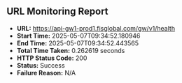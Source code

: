 ## URL Monitoring Report

- **URL:** https://api-gw1-prod1.fisglobal.com/gw/v1/health
- **Start Time:** 2025-05-07T09:34:52.180946
- **End Time:** 2025-05-07T09:34:52.443565
- **Total Time Taken:** 0.262619 seconds
- **HTTP Status Code:** 200
- **Status:** Success
- **Failure Reason:** N/A
